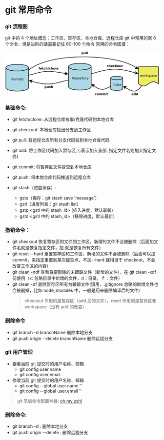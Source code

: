 # git 常用命令

### git 流程图

git 中的 4 个地址概念：工作区、暂存区、本地仓库、远程仓库
git 中常用的就 6 个命令，但是进阶的话需要记住 60-100 个命令
常用的命令图谱：

<img src='../imgs/git.png'>

### 基础命令:

- git fetch/clone: 从远程仓库拉取/克隆代码到本地仓库
- git checkout: 本地仓库检出分支到工作区
- git pull: 将远程仓库所有分支代码拉到本地仓库代码
- git add: 将工作区代码加入暂存区, (.表示加入全部, 指定文件名则加入指定文件)
- git commit: 将暂存区文件提交到本地仓库
- git push: 将本地仓库代码推送到远程仓库
- git stash（进度保存）:

  - gsts（保存：git stash save 'message'）
  - gstl（进度列表：git stash list）
  - gstp <gstl 中的 stash_id> (插入进度，默认最新)
  - gstd <gstl 中的 stash_id>（移除进度，默认最新）

### 撤销命令：

- git checkout 恢复暂存区的文件到工作区，新增的文件不会被删除（后面加文件名就是恢复指定文件，加.就是恢复所有文件）
- git reset --hard 重置暂存区和工作区，新增的文件不会被删除（后面可以加 commit，来指定重置到某次提交点，不加--hard 就相当于 checkout，不会改变工作区的内容）
- git clean -ndf 查看将要删除的未跟踪文件（新增的文件），在 git clean -xdf 前使用（x: 忽略目录中新增的文件，d：目录，ｆ：文件）
- git clean -df 删除暂存区所有为跟踪文件(慎用，.gitignore 忽略的新增文件也会被删掉，比如 node_modules 中，一般是用来删除编译后的文件)
  > checkout 作用的是暂存区（add 后的文件），reset 作用的是暂存区和 workspace（没有 add 的改变）

### 删除命令

- git branch -d branchName 删除本地分支
- git push origin --delete branchName 删除远程分支

### git 用户管理

- 查看当前 git 提交时的用户名称、邮箱
  - git config user.name
  - git config user.email
- 修改当前 git 提交时的用户名称、邮箱
  - git config --global user.name '<name>'
  - git config --global user.email '<email>'

> git 简版命令配置神器: [oh my zsh!](https://github.com/robbyrussell/oh-my-zsh/blob/master/plugins/git/git.plugin.zsh)
  
### 删除命令:
- git branch -d <branchName>: 删除本地分支
- git push origin --delete <branchName>: 删除远程分支
